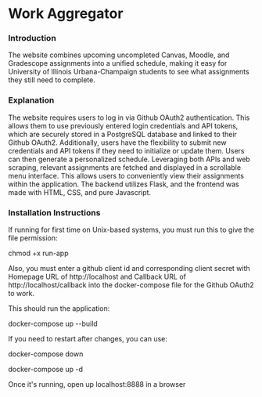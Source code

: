 # Work Aggregator

### Introduction
The website combines upcoming uncompleted Canvas, Moodle, and Gradescope assignments into a unified schedule, making it easy for University of Illinois Urbana-Champaign students to see what assignments they still need to complete.

### Explanation
The website requires users to log in via Github OAuth2 authentication. This allows them to use previously entered login credentials and API tokens, which are securely stored in a PostgreSQL database and linked to their Github OAuth2. Additionally, users have the flexibility to submit new credentials and API tokens if they need to initialize or update them. Users can then generate a personalized schedule. Leveraging both APIs and web scraping, relevant assignments are fetched and displayed in a scrollable menu interface. This allows users to conveniently view their assignments within the application. The backend utilizes Flask, and the frontend was made with HTML, CSS, and pure Javascript.

### Installation Instructions
If running for first time on Unix-based systems, you must run this to give the file permission:

chmod +x run-app

Also, you must enter a github client id and corresponding client secret with Homepage URL of http://localhost and Callback URL of http://localhost/callback into the docker-compose file for the Github OAuth2 to work.

This should run the application:

docker-compose up --build

If you need to restart after changes, you can use:

docker-compose down

docker-compose up -d

Once it's running, open up localhost:8888 in a browser
